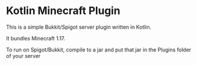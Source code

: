 # Kotlin Minecraft Plugin
This is a simple Bukkit/Spigot server plugin written in Kotlin.

It bundles Minecraft 1.17. 

To run on Spigot/Bukkit, compile to a jar and put that jar in the Plugins folder of your server